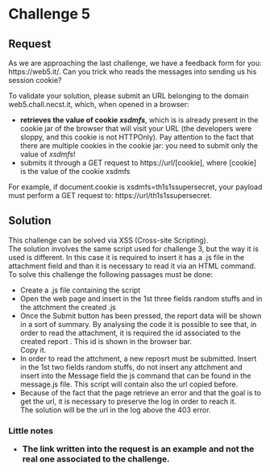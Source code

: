 <h1>Challenge 5</h1>
<h2>Request</h2>
As we are approaching the last challenge, we have a feedback form for you: https://web5.it/. 
Can you trick who reads the messages into sending us his session cookie?<br>

To validate your solution, please submit an URL belonging to the domain web5.chall.necst.it, which, when opened in a browser:
<ul>
  <li><strong>retrieves the value of cookie <em>xsdmfs</em></strong>, which is is already present in the cookie jar of the browser that will 
  visit your URL (the developers were sloppy, and this cookie is not HTTPOnly). Pay attention to the fact that there 
  are multiple cookies in the cookie jar: you need to submit only the value of <em>xsdmfs</em>!</li>
  <li>submits it through a GET request to https://url/[cookie], where [cookie] is the value of the cookie xsdmfs</li>
</ul>
For example, if document.cookie is xsdmfs=th1s1ssupersecret, your payload must perform a GET request to:
https://url/th1s1ssupersecret.

<h2>Solution</h2>
This challenge can be solved via XSS (Cross-site Scripting).<br>
The solution involves the same script used for challenge 3, but the way it is used is different.
In this case it is required to insert it has a .js file in the attachment field and than it is necessary
to read it via an HTML command.<br>
To solve this challenge the following passages must be done:
<ul>
  <li> Create a .js file containing the script </li>
  <li> Open the web page and insert in the 1st three fields random stuffs and in the
  attchment the created .js</li> 
  <li>Once the Submit button has been pressed, the report data will be shown in a sort of summary. By analysing the code 
  it is possible to see that, in order to read the attachment, it is required the id associated to the created report . This id
  is shown in the browser bar. <br> Copy it.</li>
  <li> In order to read the attchment, a new reposrt must be submitted. Insert in the 1st two fields
  random stuffs, do not insert any attchment and insert into the Message field the js command that can be found in the 
  message.js file. This script will contain also the url copied before.</li>
  <li> Because of the fact that the page retrieve an error and that the goal is to get the url, it is necessary to preserve the log 
  in order to reach it.<br> The solution will be the url in the log above the 403 error.</li>
</ul>

<h3>Little notes</li>
<ul>
<li> The link written into the request is an example and not the real one associated to the challenge.</li>
</ul>